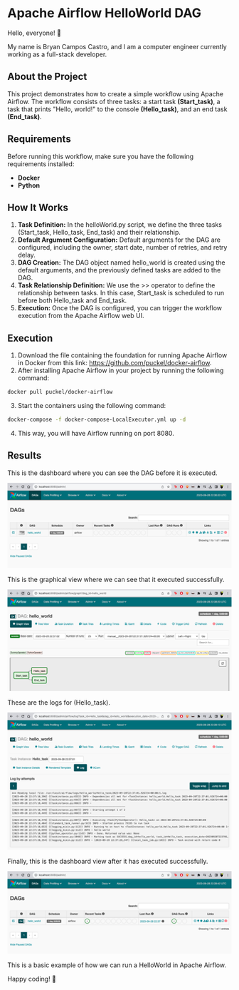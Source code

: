 # Apache Airflow HelloWorld DAG

Hello, everyone! 👋

My name is Bryan Campos Castro, and I am a computer engineer currently working as a full-stack developer.

## About the Project

This project demonstrates how to create a simple workflow using Apache Airflow. The workflow consists of three tasks: a start task **(Start_task)**, a task that prints "Hello, world!" to the console **(Hello_task)**, and an end task **(End_task)**.

## Requirements

Before running this workflow, make sure you have the following requirements installed:

- **Docker**
- **Python**

## How It Works

1. **Task Definition:** In the helloWorld.py script, we define the three tasks (Start_task, Hello_task, End_task) and their relationship.
2. **Default Argument Configuration:** Default arguments for the DAG are configured, including the owner, start date, number of retries, and retry delay.
3. **DAG Creation:** The DAG object named hello_world is created using the default arguments, and the previously defined tasks are added to the DAG.
4. **Task Relationship Definition:** We use the >> operator to define the relationship between tasks. In this case, Start_task is scheduled to run before both Hello_task and End_task.
5. **Execution:** Once the DAG is configured, you can trigger the workflow execution from the Apache Airflow web UI.

## Execution

1. Download the file containing the foundation for running Apache Airflow in Docker from this link: https://github.com/puckel/docker-airflow.
2. After installing Apache Airflow in your project by running the following command:
```bash
docker pull puckel/docker-airflow
```
3. Start the containers using the following command:
```bash
docker-compose -f docker-compose-LocalExecutor.yml up -d
```
4. This way, you will have Airflow running on port 8080.

## Results


This is the dashboard where you can see the DAG before it is executed.

![Screenshot (160)](https://github.com/Bryancampos20/ApacheAirflow/blob/main/results/dashboard.png)

This is the graphical view where we can see that it executed successfully.

![Screenshot (160)](https://github.com/Bryancampos20/ApacheAirflow/blob/main/results/graph.png)

These are the logs for (Hello_task).

![Screenshot (160)](https://github.com/Bryancampos20/ApacheAirflow/blob/main/results/logs.png)

Finally, this is the dashboard view after it has executed successfully.

![Screenshot (160)](https://github.com/Bryancampos20/ApacheAirflow/blob/main/results/result.png)

This is a basic example of how we can run a HelloWorld in Apache Airflow.

Happy coding! 🚀
